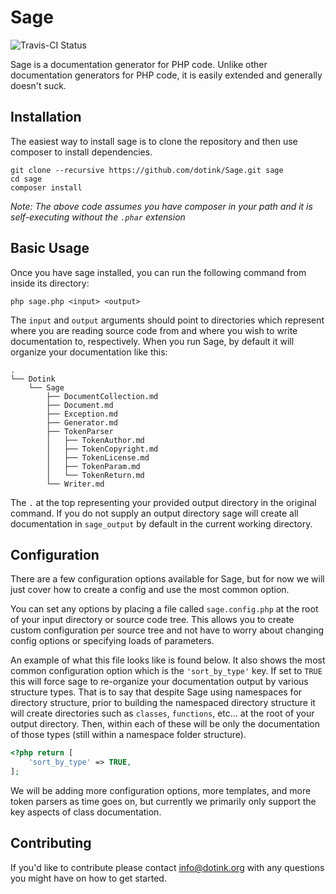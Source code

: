 # Sage

![Travis-CI Status](https://travis-ci.org/dotink/Sage.png?branch=master)

Sage is a documentation generator for PHP code.  Unlike other documentation generators for PHP code, it is easily extended and generally doesn't suck.

## Installation

The easiest way to install sage is to clone the repository and then use composer to install dependencies.

```
git clone --recursive https://github.com/dotink/Sage.git sage
cd sage
composer install
```

_Note: The above code assumes you have composer in your path and it is self-executing without the `.phar` extension_

## Basic Usage

Once you have sage installed, you can run the following command from inside its directory:

```
php sage.php <input> <output>
```

The `input` and `output` arguments should point to directories which represent where you are reading source code from and where you wish to write documentation to, respectively.  When you run Sage, by default it will organize your documentation like this:

```
.
└── Dotink
    └── Sage
        ├── DocumentCollection.md
        ├── Document.md
        ├── Exception.md
        ├── Generator.md
        ├── TokenParser
        │   ├── TokenAuthor.md
        │   ├── TokenCopyright.md
        │   ├── TokenLicense.md
        │   ├── TokenParam.md
        │   └── TokenReturn.md
        └── Writer.md
```

The `.` at the top representing your provided output directory in the original command.  If you do not supply an output directory sage will create all documentation in `sage_output` by default in the current working directory.

## Configuration

There are a few configuration options available for Sage, but for now we will just cover how to create a config and use the most common option.

You can set any options by placing a file called `sage.config.php` at the root of your input directory or source code tree.  This allows you to create custom configuration per source tree and not have to worry about changing config options or specifying loads of parameters.

An example of what this file looks like is found below.  It also shows the most common configuration option which is the `'sort_by_type'` key.  If set to `TRUE` this will force sage to re-organize your documentation output by various structure types.  That is to say that despite Sage using namespaces for directory structure, prior to building the namespaced directory structure it will create directories such as `classes`, `functions`, etc... at the root of your output directory.  Then, within each of these will be only the documentation of those types (still within a namespace folder structure).

```php
<?php return [
    'sort_by_type' => TRUE,
];
```

We will be adding more configuration options, more templates, and more token parsers as time goes on, but currently we primarily only support the key aspects of class documentation.

## Contributing

If you'd like to contribute please contact info@dotink.org with any questions you might have on how to get started.
